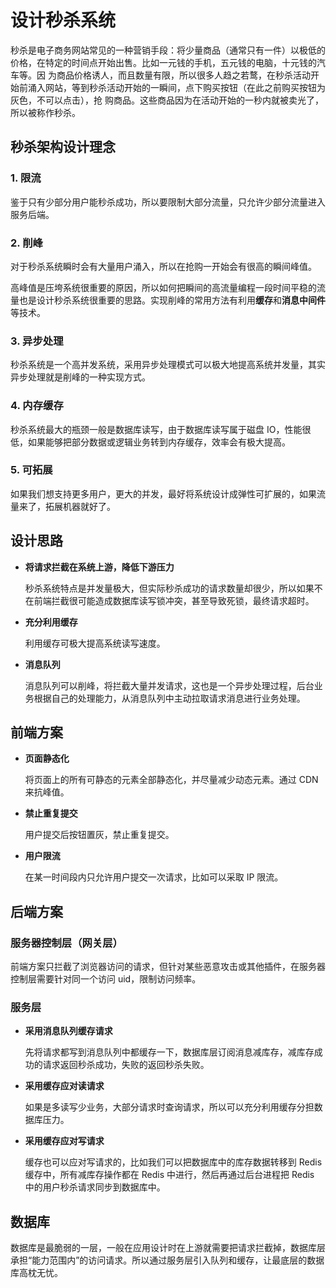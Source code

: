 # 设计秒杀系统

秒杀是电子商务网站常见的一种营销手段：将少量商品（通常只有一件）以极低的价格，在特定的时间点开始出售。比如一元钱的手机，五元钱的电脑，十元钱的汽车等。因 为商品价格诱人，而且数量有限，所以很多人趋之若鹜，在秒杀活动开始前涌入网站，等到秒杀活动开始的一瞬间，点下购买按钮（在此之前购买按钮为灰色，不可以点击），抢 购商品。这些商品因为在活动开始的一秒内就被卖光了，所以被称作秒杀。

## 秒杀架构设计理念

### 1. 限流

鉴于只有少部分用户能秒杀成功，所以要限制大部分流量，只允许少部分流量进入服务后端。

### 2. 削峰

对于秒杀系统瞬时会有大量用户涌入，所以在抢购一开始会有很高的瞬间峰值。

高峰值是压垮系统很重要的原因，所以如何把瞬间的高流量编程一段时间平稳的流量也是设计秒杀系统很重要的思路。实现削峰的常用方法有利用**缓存**和**消息中间件**等技术。

### 3. 异步处理

秒杀系统是一个高并发系统，采用异步处理模式可以极大地提高系统并发量，其实异步处理就是削峰的一种实现方式。

### 4. 内存缓存

秒杀系统最大的瓶颈一般是数据库读写，由于数据库读写属于磁盘 IO，性能很低，如果能够把部分数据或逻辑业务转到内存缓存，效率会有极大提高。

### 5. 可拓展

如果我们想支持更多用户，更大的并发，最好将系统设计成弹性可扩展的，如果流量来了，拓展机器就好了。

## 设计思路

- **将请求拦截在系统上游，降低下游压力**

  秒杀系统特点是并发量极大，但实际秒杀成功的请求数量却很少，所以如果不在前端拦截很可能造成数据库读写锁冲突，甚至导致死锁，最终请求超时。

- **充分利用缓存**

  利用缓存可极大提高系统读写速度。

- **消息队列**

  消息队列可以削峰，将拦截大量并发请求，这也是一个异步处理过程，后台业务根据自己的处理能力，从消息队列中主动拉取请求消息进行业务处理。

## 前端方案

- **页面静态化**

  将页面上的所有可静态的元素全部静态化，并尽量减少动态元素。通过 CDN 来抗峰值。

- **禁止重复提交**

  用户提交后按钮置灰，禁止重复提交。

- **用户限流**

  在某一时间段内只允许用户提交一次请求，比如可以采取 IP 限流。

## 后端方案

### 服务器控制层（网关层）

前端方案只拦截了浏览器访问的请求，但针对某些恶意攻击或其他插件，在服务器控制层需要针对同一个访问 uid，限制访问频率。

### 服务层

- **采用消息队列缓存请求**

  先将请求都写到消息队列中都缓存一下，数据库层订阅消息减库存，减库存成功的请求返回秒杀成功，失败的返回秒杀失败。

- **采用缓存应对读请求**

  如果是多读写少业务，大部分请求时查询请求，所以可以充分利用缓存分担数据库压力。

- **采用缓存应对写请求**

  缓存也可以应对写请求的，比如我们可以把数据库中的库存数据转移到 Redis 缓存中，所有减库存操作都在 Redis 中进行，然后再通过后台进程把 Redis 中的用户秒杀请求同步到数据库中。 

## 数据库

数据库是最脆弱的一层，一般在应用设计时在上游就需要把请求拦截掉，数据库层承担“能力范围内”的访问请求。所以通过服务层引入队列和缓存，让最底层的数据库高枕无忧。
